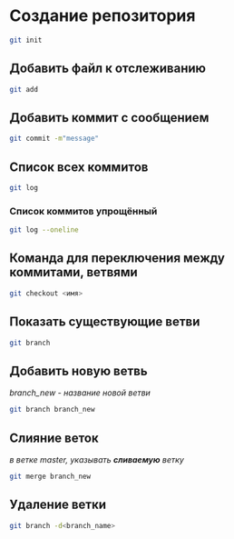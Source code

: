 # Создание репозитория
```sh
git init
```
## Добавить файл к отслеживанию
```sh
git add
```
## Добавить коммит с сообщением
```sh
git commit -m"message"
```
## Список всех коммитов
```sh
git log
```
### Список коммитов упрощённый
```sh
git log --oneline
```
## Команда для переключения между коммитами, ветвями
```sh
git checkout <имя>
```
## Показать существующие ветви
```sh
git branch
```
## Добавить новую ветвь 
*branch_new - название новой ветви*
```sh
git branch branch_new
```
## Слияние веток 
*в ветке master, указывать **сливаемую** ветку*
```sh
git merge branch_new
```
## Удаление ветки
```sh
git branch -d<branch_name>
```